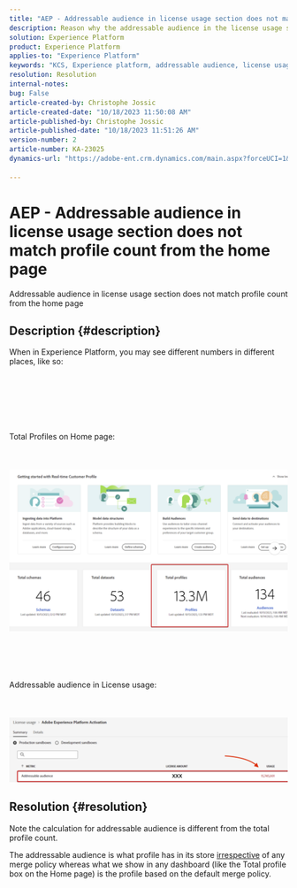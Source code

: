 ```yaml
---
title: "AEP - Addressable audience in license usage section does not match profile count from the home page"
description: Reason why the addressable audience in the license usage section does not match profile count from the home page
solution: Experience Platform
product: Experience Platform
applies-to: "Experience Platform"
keywords: "KCS, Experience platform, addressable audience, license usage, entitlements, profile count"
resolution: Resolution
internal-notes: 
bug: False
article-created-by: Christophe Jossic
article-created-date: "10/18/2023 11:50:08 AM"
article-published-by: Christophe Jossic
article-published-date: "10/18/2023 11:51:26 AM"
version-number: 2
article-number: KA-23025
dynamics-url: "https://adobe-ent.crm.dynamics.com/main.aspx?forceUCI=1&pagetype=entityrecord&etn=knowledgearticle&id=91b91877-ac6d-ee11-8df0-6045bd006a22"

---
```

# AEP - Addressable audience in license usage section does not match profile count from the home page


Addressable audience in license usage section does not match profile count from the home page

## Description {#description}

When in Experience Platform, you may see different numbers in different places, like so:<br><br> <br><br> <br><br> <br><br>Total Profiles on Home page:<br><br> <br><br>![](assets/___b6b91877-ac6d-ee11-8df0-6045bd006a22___.png)<br><br> <br><br> <br><br>Addressable audience in License usage:<br><br> <br><br>![](assets/___e3b91877-ac6d-ee11-8df0-6045bd006a22___.png)

## Resolution {#resolution}


Note the calculation for addressable audience is different from the total profile count.

The addressable audience is what profile has in its store <u>irrespective</u> of any merge policy whereas what we show in any dashboard (like the Total profile box on the Home page) is the profile based on the default merge policy.
